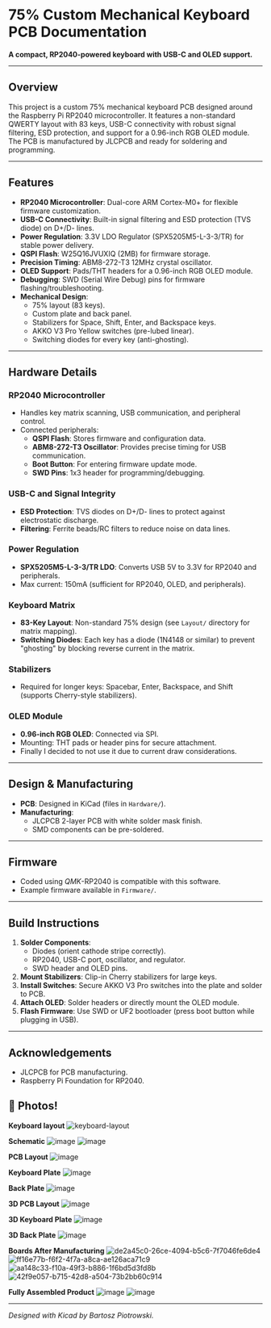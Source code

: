 # 75% Custom Mechanical Keyboard PCB Documentation  
**A compact, RP2040-powered keyboard with USB-C and OLED support.**  

---

## Overview  
This project is a custom 75% mechanical keyboard PCB designed around the Raspberry Pi RP2040 microcontroller. It features a non-standard QWERTY layout with 83 keys, USB-C connectivity with robust signal filtering, ESD protection, and support for a 0.96-inch RGB OLED module. The PCB is manufactured by JLCPCB and ready for soldering and programming.  

---

## Features  
- **RP2040 Microcontroller**: Dual-core ARM Cortex-M0+ for flexible firmware customization.  
- **USB-C Connectivity**: Built-in signal filtering and ESD protection (TVS diode) on D+/D- lines.  
- **Power Regulation**: 3.3V LDO Regulator (SPX5205M5-L-3-3/TR) for stable power delivery.  
- **QSPI Flash**: W25Q16JVUXIQ (2MB) for firmware storage.  
- **Precision Timing**: ABM8-272-T3 12MHz crystal oscillator.  
- **OLED Support**: Pads/THT headers for a 0.96-inch RGB OLED module.  
- **Debugging**: SWD (Serial Wire Debug) pins for firmware flashing/troubleshooting.  
- **Mechanical Design**:  
  - 75% layout (83 keys).  
  - Custom plate and back panel.  
  - Stabilizers for Space, Shift, Enter, and Backspace keys.  
  - AKKO V3 Pro Yellow switches (pre-lubed linear).  
  - Switching diodes for every key (anti-ghosting).  

---

## Hardware Details  

### RP2040 Microcontroller  
- Handles key matrix scanning, USB communication, and peripheral control.  
- Connected peripherals:  
  - **QSPI Flash**: Stores firmware and configuration data.  
  - **ABM8-272-T3 Oscillator**: Provides precise timing for USB communication.  
  - **Boot Button**: For entering firmware update mode.  
  - **SWD Pins**: 1x3 header for programming/debugging.  

### USB-C and Signal Integrity  
- **ESD Protection**: TVS diodes on D+/D- lines to protect against electrostatic discharge.  
- **Filtering**: Ferrite beads/RC filters to reduce noise on data lines.  

### Power Regulation  
- **SPX5205M5-L-3-3/TR LDO**: Converts USB 5V to 3.3V for RP2040 and peripherals.  
- Max current: 150mA (sufficient for RP2040, OLED, and peripherals).  

### Keyboard Matrix  
- **83-Key Layout**: Non-standard 75% design (see `Layout/` directory for matrix mapping).  
- **Switching Diodes**: Each key has a diode (1N4148 or similar) to prevent "ghosting" by blocking reverse current in the matrix.  

### Stabilizers  
- Required for longer keys: Spacebar, Enter, Backspace, and Shift (supports Cherry-style stabilizers).  

### OLED Module  
- **0.96-inch RGB OLED**: Connected via SPI.  
- Mounting: THT pads or header pins for secure attachment.
- Finally I decided to not use it due to current draw considerations. 

---

## Design & Manufacturing  
- **PCB**: Designed in KiCad (files in `Hardware/`).   
- **Manufacturing**:  
  - JLCPCB 2-layer PCB with white solder mask finish.  
  - SMD components can be pre-soldered.  

---

## Firmware  
- Coded using *QMK*-RP2040 is compatible with this software.  
- Example firmware available in `Firmware/`.  

---

## Build Instructions  
1. **Solder Components**:  
   - Diodes (orient cathode stripe correctly).  
   - RP2040, USB-C port, oscillator, and regulator.  
   - SWD header and OLED pins.  
2. **Mount Stabilizers**: Clip-in Cherry stabilizers for large keys.  
3. **Install Switches**: Secure AKKO V3 Pro switches into the plate and solder to PCB.  
4. **Attach OLED**: Solder headers or directly mount the OLED module.  
5. **Flash Firmware**: Use SWD or UF2 bootloader (press boot button while plugging in USB).  

---

## Acknowledgements  
- JLCPCB for PCB manufacturing.  
- Raspberry Pi Foundation for RP2040.  

## 📸 Photos!  

**Keyboard layout** 
![keyboard-layout](https://github.com/user-attachments/assets/36374ffc-ff6f-4ab3-b52e-819034e13172)

**Schematic** 
![image](https://github.com/user-attachments/assets/e2352559-2c77-420e-8224-c967ec53c53b)
![image](https://github.com/user-attachments/assets/c1ecb416-31de-44c8-9e1a-9129b640e424)

**PCB Layout**
![image](https://github.com/user-attachments/assets/e2a1e1b3-3463-414b-8dad-01f92e65b5f2)

**Keyboard Plate**
![image](https://github.com/user-attachments/assets/228409c0-0588-44f2-9471-006ce878b704)

**Back Plate**
![image](https://github.com/user-attachments/assets/eb16f702-afb3-4fd0-a452-9f7609b363d3)

**3D PCB Layout**
![image](https://github.com/user-attachments/assets/5ca09da4-3994-46e7-9734-d4910ed0aa89)

**3D Keyboard Plate**
![image](https://github.com/user-attachments/assets/65f55a00-97cf-4d20-8e37-9bb705ff3d45)

**3D Back Plate**
![image](https://github.com/user-attachments/assets/1ba2c2ec-b057-4017-ab46-482667685f35)

**Boards After Manufacturing**
![de2a45c0-26ce-4094-b5c6-7f7046fe6de4](https://github.com/user-attachments/assets/55a00167-a0f2-483d-bb35-7990f8b64e47)
![ff16e77b-f6f2-4f7a-a8ca-ae126aca71c9](https://github.com/user-attachments/assets/05522286-4a75-40ec-affa-df896fff20d5)
![aa148c33-f10a-49f3-b886-1f6bd5d3fd8b](https://github.com/user-attachments/assets/a5459021-be8b-4f22-b05b-54fb88cb2bae)
![42f9e057-b715-42d8-a504-73b2bb60c914](https://github.com/user-attachments/assets/35e36f4b-e37e-4cb5-a0d1-208a5fb0f74c)

**Fully Assembled Product**
![image](https://github.com/user-attachments/assets/0caddafa-f553-4fc4-9ca0-479b32b712f2)
![image](https://github.com/user-attachments/assets/8fec7c83-ebb9-4975-b781-b954e30a17ac)



---  
*Designed with Kicad by Bartosz Piotrowski.*
